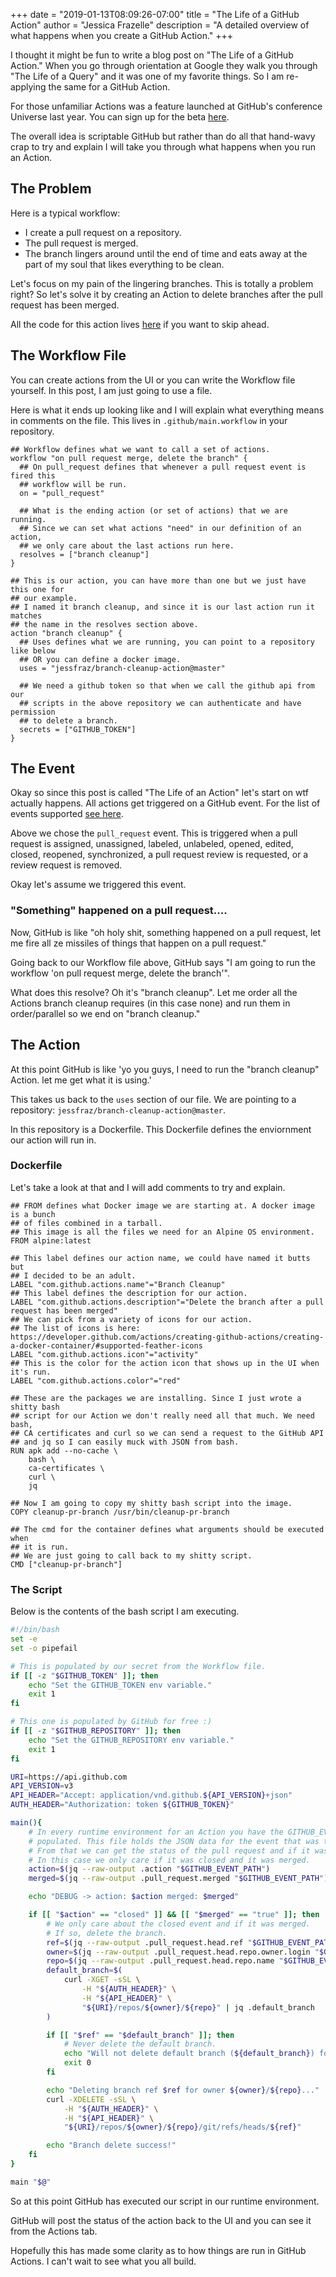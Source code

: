 +++
date = "2019-01-13T08:09:26-07:00"
title = "The Life of a GitHub Action"
author = "Jessica Frazelle"
description = "A detailed overview of what happens when you create a GitHub Action."
+++

I thought it might be fun to write a blog post on "The Life of a GitHub Action." When you go through
orientation at Google they walk you through "The Life of a Query" and it was one of my favorite things.
So I am re-applying the same for a GitHub Action.

For those unfamiliar Actions was a feature launched at GitHub's conference Universe last year. 
You can sign up for the beta [here](https://github.com/features/actions/).

The overall idea is scriptable GitHub but rather than do all that hand-wavy crap to try and explain I will
take you through what happens when you run an Action.

## The Problem

Here is a typical workflow:

- I create a pull request on a repository.
- The pull request is merged.
- The branch lingers around until the end of time and eats away at the part of my soul that likes everything to be clean.

Let's focus on my pain of the lingering branches. This is totally a problem right? So let's solve it by creating an Action to delete branches after the pull request has been merged.

All the code for this action lives [here](https://github.com/jessfraz/branch-cleanup-action) if you want to skip ahead.

## The Workflow File

You can create actions from the UI or you can write the Workflow file yourself. In this post, I am just going to use a file.

Here is what it ends up looking like and I will explain what everything means in comments on the file. This lives in `.github/main.workflow` in your repository.

```
## Workflow defines what we want to call a set of actions.
workflow "on pull request merge, delete the branch" {
  ## On pull_request defines that whenever a pull request event is fired this 
  ## workflow will be run.
  on = "pull_request"
  
  ## What is the ending action (or set of actions) that we are running. 
  ## Since we can set what actions "need" in our definition of an action,
  ## we only care about the last actions run here.
  resolves = ["branch cleanup"]
}

## This is our action, you can have more than one but we just have this one for 
## our example.
## I named it branch cleanup, and since it is our last action run it matches 
## the name in the resolves section above.
action "branch cleanup" {
  ## Uses defines what we are running, you can point to a repository like below 
  ## OR you can define a docker image.
  uses = "jessfraz/branch-cleanup-action@master"
  
  ## We need a github token so that when we call the github api from our
  ## scripts in the above repository we can authenticate and have permission 
  ## to delete a branch.
  secrets = ["GITHUB_TOKEN"]
}
```

## The Event

Okay so since this post is called "The Life of an Action" let's start on wtf 
actually happens. All actions get triggered on
a GitHub event. For the list of events supported [see here](https://developer.github.com/actions/creating-workflows/workflow-configuration-options/#events-supported-in-workflow-files).

Above we chose the `pull_request` event. This is triggered when a pull request is assigned, unassigned, labeled, unlabeled, opened, edited, closed, reopened, synchronized, a pull request review is requested, or a review request is removed. 

Okay let's assume we triggered this event. 

### "Something" happened on a pull request....

Now, GitHub is like "oh holy shit, something happened on a pull request, let me fire all ze missiles of things that happen on
a pull request."

Going back to our Workflow file above, GitHub says "I am going to run the workflow 'on pull request merge, delete the branch'".

What does this resolve? Oh it's "branch cleanup". Let me order all the Actions branch cleanup requires (in this case none) and run them in order/parallel
so we end on "branch cleanup."

## The Action

At this point GitHub is like 'yo you guys, I need to run the "branch cleanup" Action. let me get what it is using.'

This takes us back to the `uses` section of our file. We are pointing to a repository: `jessfraz/branch-cleanup-action@master`.

In this repository is a Dockerfile. This Dockerfile defines the enviornment our action will run in.

### Dockerfile

Let's take a look at that and I will add comments to try and explain.

```
## FROM defines what Docker image we are starting at. A docker image is a bunch 
## of files combined in a tarball.
## This image is all the files we need for an Alpine OS environment.
FROM alpine:latest

## This label defines our action name, we could have named it butts but
## I decided to be an adult.
LABEL "com.github.actions.name"="Branch Cleanup"
## This label defines the description for our action.
LABEL "com.github.actions.description"="Delete the branch after a pull request has been merged"
## We can pick from a variety of icons for our action.
## The list of icons is here: https://developer.github.com/actions/creating-github-actions/creating-a-docker-container/#supported-feather-icons
LABEL "com.github.actions.icon"="activity"
## This is the color for the action icon that shows up in the UI when it's run.
LABEL "com.github.actions.color"="red"

## These are the packages we are installing. Since I just wrote a shitty bash 
## script for our Action we don't really need all that much. We need bash, 
## CA certificates and curl so we can send a request to the GitHub API
## and jq so I can easily muck with JSON from bash.
RUN	apk add --no-cache \
	bash \
	ca-certificates \
	curl \
	jq

## Now I am going to copy my shitty bash script into the image.
COPY cleanup-pr-branch /usr/bin/cleanup-pr-branch

## The cmd for the container defines what arguments should be executed when 
## it is run.
## We are just going to call back to my shitty script.
CMD ["cleanup-pr-branch"]
```

### The Script

Below is the contents of the bash script I am executing.

```bash
#!/bin/bash
set -e
set -o pipefail

# This is populated by our secret from the Workflow file.
if [[ -z "$GITHUB_TOKEN" ]]; then
	echo "Set the GITHUB_TOKEN env variable."
	exit 1
fi

# This one is populated by GitHub for free :)
if [[ -z "$GITHUB_REPOSITORY" ]]; then
	echo "Set the GITHUB_REPOSITORY env variable."
	exit 1
fi

URI=https://api.github.com
API_VERSION=v3
API_HEADER="Accept: application/vnd.github.${API_VERSION}+json"
AUTH_HEADER="Authorization: token ${GITHUB_TOKEN}"

main(){
    # In every runtime environment for an Action you have the GITHUB_EVENT_PATH 
    # populated. This file holds the JSON data for the event that was triggered.
    # From that we can get the status of the pull request and if it was merged.
    # In this case we only care if it was closed and it was merged.
	action=$(jq --raw-output .action "$GITHUB_EVENT_PATH")
	merged=$(jq --raw-output .pull_request.merged "$GITHUB_EVENT_PATH")

	echo "DEBUG -> action: $action merged: $merged"

	if [[ "$action" == "closed" ]] && [[ "$merged" == "true" ]]; then
        # We only care about the closed event and if it was merged.
        # If so, delete the branch.
		ref=$(jq --raw-output .pull_request.head.ref "$GITHUB_EVENT_PATH")
		owner=$(jq --raw-output .pull_request.head.repo.owner.login "$GITHUB_EVENT_PATH")
		repo=$(jq --raw-output .pull_request.head.repo.name "$GITHUB_EVENT_PATH")
		default_branch=$(
 			curl -XGET -sSL \
				-H "${AUTH_HEADER}" \
 				-H "${API_HEADER}" \
				"${URI}/repos/${owner}/${repo}" | jq .default_branch
		)

		if [[ "$ref" == "$default_branch" ]]; then
			# Never delete the default branch.
			echo "Will not delete default branch (${default_branch}) for ${owner}/${repo}, exiting."
			exit 0
		fi

		echo "Deleting branch ref $ref for owner ${owner}/${repo}..."
		curl -XDELETE -sSL \
			-H "${AUTH_HEADER}" \
			-H "${API_HEADER}" \
			"${URI}/repos/${owner}/${repo}/git/refs/heads/${ref}"

		echo "Branch delete success!"
	fi
}

main "$@"
```

So at this point GitHub has executed our script in our runtime environment.

GitHub will post the status of the action back to the UI and you can see it from the Actions tab.

Hopefully this has made some clarity as to how things are run in GitHub Actions. I can't wait to see what you all build.
